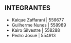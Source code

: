 ## INTEGRANTES

- Kaique Zaffarani | 556677
- Guilherme Nunes | 558989
- Kairo Silvestre | 558288
- Pedro Josué | 554913
